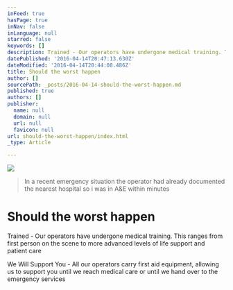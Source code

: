 ```yaml
---
inFeed: true
hasPage: true
inNav: false
inLanguage: null
starred: false
keywords: []
description: Trained - Our operators have undergone medical training. This ranges from first person on the scene to more advanced levels of life support and patient care
datePublished: '2016-04-14T20:47:13.630Z'
dateModified: '2016-04-14T20:44:08.486Z'
title: Should the worst happen
author: []
sourcePath: _posts/2016-04-14-should-the-worst-happen.md
published: true
authors: []
publisher:
  name: null
  domain: null
  url: null
  favicon: null
url: should-the-worst-happen/index.html
_type: Article

---
```

![](https://the-grid-user-content.s3-us-west-2.amazonaws.com/ce6a2bb9-f957-40b3-afa6-a87dadda0f2a.jpg)

> In a recent emergency situation the operator had already documented the nearest hospital so i was in A&E within minutes

# Should the worst happen

Trained - Our operators have undergone medical training. This ranges from first person on the scene to more advanced levels of life support and patient care

We Will Support You - All our operators carry first aid equipment, allowing us to support you until we reach medical care or until we hand over to the emergency services